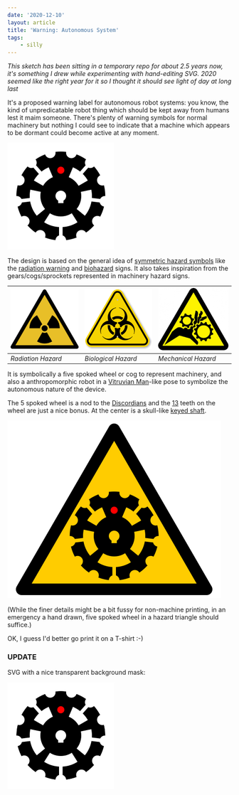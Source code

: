 ```yaml
---
date: '2020-12-10'
layout: article
title: 'Warning: Autonomous System'
tags:
    - silly
---
```


*This sketch has been sitting in a temporary repo for about 2.5 years now, it's
something I drew while experimenting with hand-editing SVG.
2020 seemed like the right year for it so I thought it should see light of day at long last*

It's a proposed warning label for autonomous robot systems: you know, the kind
of unpredicatable robot thing which should be kept away from humans lest it maim
someone. There's plenty of warning symbols for normal machinery but nothing I could see
to indicate that a machine which appears to be dormant could become active at 
any moment.

![Autonomous System](img/autonomous-system-whitebackground.svg)

The design is based on the general idea of [symmetric hazard symbols](https://en.wikipedia.org/wiki/Hazard_symbol) like
the [radiation warning](http://www.mub.eps.manchester.ac.uk/nuclearhitchhiker/?p=665)
and [biohazard](https://en.wikipedia.org/wiki/Biological_hazard) signs.  It also takes
inspiration from the gears/cogs/sprockets represented in machinery hazard signs.

| ![Radiation Hazard](img/radioactive.png) | ![Biological Hazard](img/biohazard.png) | ![Mechanical Hazard](img/gears.png) |
| --- | --- | --- |
| *Radiation Hazard* | *Biological Hazard* | *Mechanical Hazard* |

It is symbolically a five spoked wheel or cog to represent machinery,
and also a anthropomorphic robot in a
[Vitruvian Man](https://en.wikipedia.org/wiki/Vitruvian_Man)-like
pose to symbolize the autonomous nature of the device.

The 5 spoked wheel is a nod to the [Discordians](https://en.wikipedia.org/wiki/Discordianism)
and the [13](https://en.wikipedia.org/wiki/Triskaidekaphobia)
teeth on the wheel are just a nice bonus.  At the center is a 
skull-like [keyed shaft](https://en.wikipedia.org/wiki/Key_%28engineering%29).

![Autonomous System Hazard](img/autonomous-system-hazard.svg)

(While the finer details might be a bit fussy for non-machine printing,
in an emergency a hand drawn, five spoked wheel in a hazard triangle should suffice.)

OK, I guess I'd better go print it on a T-shirt :-)

### UPDATE

SVG with a nice transparent background mask:

![Autonomous System Hazard](img/autonomous-system-transparent.svg)
